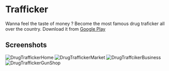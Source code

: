 # Trafficker
Wanna feel the taste of money ? Become the most famous drug traficker all over the country.
Download it from [Google Play](https://play.google.com/store/apps/details?id=com.hatz.trafficker)
## Screenshots
![DrugTraffickerHome](https://play-lh.googleusercontent.com/lfGl1CIVai7bGnnpWNx4vLUVFjP4s34fgdyIjXcYBoNSCQLjja6zBZU4jWZMYgI07vc=w1920-h950-rw)
![DrugTraffickerMarket](https://play-lh.googleusercontent.com/cp6vxW7bQpxF3B2eCRk3AVhCc77QafaAqqHHxqlqRung87OfWrGRGNCpe7wzslADQQ=w1920-h950-rw)
![DrugTraffcikerBusiness](https://play-lh.googleusercontent.com/Qwb7VI7YcJmyXJRUo2wGeDUt1QLaip2B3Ze_a0pkc6Y-j0mWWFFPdg-DYVtyZpdfIA=w1920-h950-rw)
![DrugTraffickerGunShop](https://play-lh.googleusercontent.com/VH0dj8w5TBbkigHyMMpV8kPh3URmljxaFXx9C6BY7uJuzeD18A9hy3HsFQZP4GdKh3A=w1920-h950-rw)
